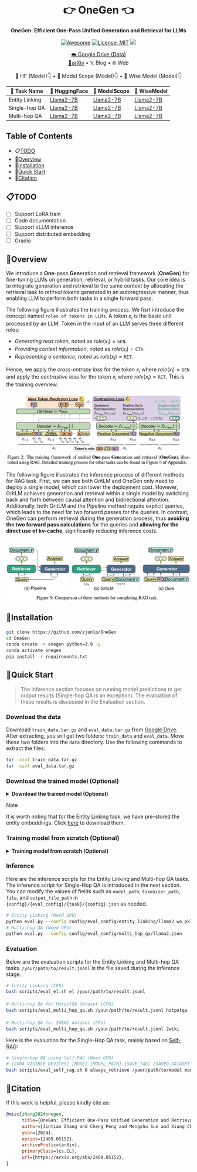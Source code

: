 <div align="center">
<h1 align="center"> 👉 OneGen 👈 </h1>
<b>OneGen: Efficient One-Pass Unified Generation and Retrieval for LLMs</b>

[![Awesome](https://awesome.re/badge.svg)](https://github.com/zjunlp/OneGen) 
[![License: MIT](https://img.shields.io/badge/License-MIT-green.svg)](https://opensource.org/licenses/MIT)
![](https://img.shields.io/github/last-commit/zjunlp/OneGen?color=green) 

<p align="center">
  <a href="https://drive.google.com/drive/folders/1ByufnAyvsfnrIVJzMwOHql3lYFVy6IJx?usp=drive_link">☁️ Google Drive (Data)</a>
  <br>
  <a href="https://arxiv.org/abs/2409.05152">📄arXiv</a> •
  <a>𝕏 Blog</a> •
  <a>🌐 Web</a>
  <br>
  <br>
  <a>🤗 HF (Model)👇</a> •
  <a>🔭 Model Scope (Model)👇</a> •
  <a>🧊 Wise Model (Model)👇</a> 
</p>

| 🎯 Task Name      | 🤗 HuggingFace                              | 🔭 ModelScope                               | 🧊 WiseModel                                |
| -------------- | ---------------------------------------- | ---------------------------------------- | ---------------------------------------- |
| Entity Linking | [Llama2-7B](https://huggingface.co/zjunlp/OneGen-EntityLinking-Llama2-7B) | [Llama2-7B](https://www.modelscope.cn/models/ZJUNLP/OneGen-EntityLinking-Llama2-7B) | [Llama2-7B](https://www.wisemodel.cn/models/zjunlp/OneGen-EntityLinking-Llama2-7B) |
| Single-hop QA  | [Llama2-7B](https://huggingface.co/zjunlp/OneGen-SelfRAG-Llama2-7B) | [Llama2-7B](https://www.modelscope.cn/models/ZJUNLP/OneGen-SelfRAG-Llama2-7B) | [Llama2-7B](https://www.wisemodel.cn/models/zjunlp/OneGen-SelfRAG-Llama2-7B) |
| Multi-hop QA   | [Llama2-7B](https://huggingface.co/zjunlp/OneGen-MultiHop-Llama2-7B) | [Llama2-7B](https://www.modelscope.cn/models/ZJUNLP/OneGen-MultiHop-Llama2-7B) | [Llama2-7B](https://www.wisemodel.cn/models/zjunlp/OneGen-MultiHop-Llama2-7B) |
</div>




## Table of Contents

- 📋[TODO](#todo)
- 👀[Overview](#overview)
- 🔧[Installation](#installation)
- 🏃[Quick Start](#quick-start)
- 🚩[Citation](#citation)


## 📋TODO

- [ ] Support LoRA train
- [ ] Code documentation
- [ ] Support vLLM inference
- [ ] Support distributed embedding
- [ ] Gradio

## 👀Overview

We introduce a **One**-pass **Gen**eration and retrieval framework (**OneGen**) for fine-tuning LLMs on generation, retrieval, or hybrid tasks. Our core idea is to integrate generation and retrieval to the same context by allocating the retrieval task to *retirval tokens* generated in an autoregressive manner, thus enabling LLM to perform both tasks in a single forward pass.

The following figure illustrates the training process. We fisrt introduce the concept named `roles of tokens in LLMs`. A token $x_i$ is the basic unit processed by an LLM. Token in the input of an LLM serves three different roles:
- *Generating next token*, noted as $role(x_i)=\texttt{GEN}$.
- *Providing context information*, noted as $role(x_i)=\texttt{CTX}$.
- *Representing a sentence*, noted as $role(x_i)=\texttt{RET}$.

Hence, we apply the *cross-entropy loss* for the token $x_i$ where $role(x_i)=\texttt{GEN}$ and apply the *contrastive loss* for the token $x_i$ where $role(x_i)=\texttt{RET}$. This is the training overview.

![](./assets/train.jpg)

The following figure illustrates the inference process of different methods for RAG task. First, we can see both GritLM and OneGen only need to deploy a single model, which can lower the deployment cost. However, GritLM achieves generation and retrieval within a single model by switching back and forth between causal attention and bidirectional attention. Additionally, both GritLM and the Pipeline method require explicit queries, which leads to the need for two forward passes for the queries. In contrast, OneGen can perform retrieval during the generation process, thus **avoiding the two forward pass calculations** for the queries and **allowing for the direct use of kv-cache**, significantly reducing inference costs.

![](./assets/comparison.jpg)

## 🔧Installation

```bash
git clone https://github.com/zjunlp/OneGen
cd OneGen
conda create -n onegen python=3.9 -y
conda activate onegen
pip install -r requirements.txt
```

## 🏃Quick Start

> The inference section focuses on running model predictions to get output results (Single-hop QA is an exception). The evaluation of these results is discussed in the Evaluation section. 

### Download the data

Download `train_data.tar.gz` and `eval_data.tar.gz` from [Google Drive](https://drive.google.com/drive/folders/1ByufnAyvsfnrIVJzMwOHql3lYFVy6IJx?usp=drive_link). After extracting, you will get two folders: `train_data` and `eval_data`. Move these two folders into the `data` directory. Use the following commands to extract the files:
```bash
tar -xzvf train_data.tar.gz
tar -xzvf eval_data.tar.gz
```

### Download the trained model (Optional)

<details> 
<summary><b>Download the trained model (Optional)</b></summary> 
  
The model weights trained on three tasks have been made public and are available for download on three platforms: `🤗Huggingface`, `🔭ModelScope`, and `🧊WiseModel`. For detailed information, please refer to the table below:
| 🎯 Task Name      | 🤗 HuggingFace                              | 🔭 ModelScope                               | 🧊 WiseModel                                |
| -------------- | ---------------------------------------- | ---------------------------------------- | ---------------------------------------- |
| Entity Linking | [Llama2-7B](https://huggingface.co/zjunlp/OneGen-EntityLinking-Llama2-7B) | [Llama2-7B](https://www.modelscope.cn/models/ZJUNLP/OneGen-EntityLinking-Llama2-7B) | [Llama2-7B](https://www.wisemodel.cn/models/zjunlp/OneGen-EntityLinking-Llama2-7B) |
| Single-hop QA  | [Llama2-7B](https://huggingface.co/zjunlp/OneGen-SelfRAG-Llama2-7B) | [Llama2-7B](https://www.modelscope.cn/models/ZJUNLP/OneGen-SelfRAG-Llama2-7B) | [Llama2-7B](https://www.wisemodel.cn/models/zjunlp/OneGen-SelfRAG-Llama2-7B) |
| Multi-hop QA   | [Llama2-7B](https://huggingface.co/zjunlp/OneGen-MultiHop-Llama2-7B) | [Llama2-7B](https://www.modelscope.cn/models/ZJUNLP/OneGen-MultiHop-Llama2-7B) | [Llama2-7B](https://www.wisemodel.cn/models/zjunlp/OneGen-MultiHop-Llama2-7B) |

</details>


> [!NOTE]
> It is worth noting that for the Entity Linking task, we have pre-stored the entity embeddings. Click [here](https://huggingface.co/zjunlp/OneGenEmbedding/blob/main/OneGen-EntityLinking-Llama2-7B-Embedding.pkl) to download them.

### Training model from scratch (Optional)

<details> 
<summary><b>Training model from scratch (Optional)</b></summary>

We provide the training scripts for three tasks. If you are using a locally downloaded model, you can modify the `info-model` field in the `workflow/{task}/{model}.json` file. Update the `model_path` and `tokenizer_path` with the local paths. Note that the hyperparameters in the configuration files are set for 8xA800 GPUs. If you encounter OOM (Out of Memory) issues, please reduce the `per_device_train_batch_size`, `n_pos_per_sent`, `n_neg_per_pos`, and `max_length`.

```bash
# Entity Linking
deepspeed train.py --workflow workflow/entity_linking/llama2.json
# Single-Hop QA
deepspeed train.py --workflow workflow/self_rag/llama2.json
# Multi-hop QA
deepspeed train.py --workflow workflow/multi_hop_qa/llama2.json
```
</details>

### Inference

Here are the inference scripts for the Entity Linking and Multi-hop QA tasks. The inference script for Single-Hop QA is introduced in the next section. You can modify the values of fields such as `model_path`, `tokenizer_path`, `file`, and `output_file_path` in `{config}/{eval_config}/{task}/{config}.json` as needed.

```bash
# Entity Linking (Need GPU)
python eval.py --config config/eval_config/entity_linking/llama2_wo_pkl.json
# Multi-hop QA (Need GPU)
python eval.py --config config/eval_config/multi_hop_qa/llama2.json
```


### Evaluation

Below are the evaluation scripts for the Entity Linking and Multi-hop QA tasks. `/your/path/to/result.jsonl` is the file saved during the inference stage.

```bash
# Entity Linking (CPU)
bash scripts/eval_el.sh el /your/path/to/result.jsonl

# Multi-hop QA for HotpotQA dataset (CPU)
bash scripts/eval_multi_hop_qa.sh /your/path/to/result.jsonl hotpotqa

# Multi-hop QA for 2WIKI dataset (CPU)
bash scripts/eval_multi_hop_qa.sh /your/path/to/result.jsonl 2wiki
```

Here is the evaluation for the Single-Hop QA task, mainly based on [Self-RAG](https://github.com/AkariAsai/self-rag):
```bash
# Single-hop QA using Self-RAG (Need GPU)
# [CUDA_VISIBLE_DEVICES] [MODE] [MODEL_PATH] [SAVE_TAG] [SAVED_DATASET_PATH] [N_DOC] [ENV] [SCORE]
bash scripts/eval_self_rag.sh 0 always_retrieve /your/path/to/model model_tag saved_rank_path 5 true true
```

## 🚩Citation

If this work is helpful, please kindly cite as:

```bibtex
@misc{zhang2024onegen,
      title={OneGen: Efficient One-Pass Unified Generation and Retrieval for LLMs}, 
      author={Jintian Zhang and Cheng Peng and Mengshu Sun and Xiang Chen and Lei Liang and Zhiqiang Zhang and Jun Zhou and Huajun Chen and Ningyu Zhang},
      year={2024},
      eprint={2409.05152},
      archivePrefix={arXiv},
      primaryClass={cs.CL},
      url={https://arxiv.org/abs/2409.05152}, 
}
```